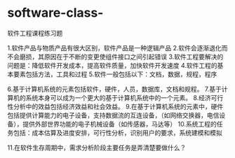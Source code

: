# software-class-
软件工程课程练习题

1.软件产品与物质产品有很大区别，软件产品是一种逻辑产品
2.软件会逐渐退化而不会磨损，其原因在于不断的变更使组件接口之间引起错误
3.软件工程要解决的问题是：降低软件开发成本，提高软件质量，加快软件开发速度
4.软件工程的基本要素包括方法，工具和过程
5.软件一般包括以下：文档，数据，规程，程序

6.基于计算机系统的元素包括软件，硬件，人员，数据库，文档和规程。
7.基于计算机的系统本身可以成为一个更大的基于计算机系统中的一个元素。
8.经济可行性分析中的效益包括经济效益和社会效益。
9.在基于计算机系统的元素中，硬件包括提供计算能力的电子设备，支持数据流的互连设备，（如网络交换器，电信设备），提供外部世界功能的电子机械设备（如传感器，马达等）
10.系统工程的任务包括：成本估算及进度安排，可行性分析，识别用户的要求，系统建模和模拟


11.在软件生存周期中，需求分析阶段主要任务是弄清楚要做什么？

